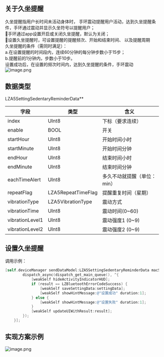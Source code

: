 <a name="4akh6"></a>
## 关于久坐提醒
久坐提醒指用户长时间未活动身体时， 手环震动提醒用户活动，达到久坐提醒条件，手环通过震动并显示久坐符号以提醒用户；<br />手环通过app设置开启或关闭久坐提醒，默认为关闭；<br />设置久坐提醒时，可设置提醒的提醒频次、开始和结束时间、 以及提醒周期<br />久坐提醒的条件（需同时满足）：<br />a.在设置提醒的时间段内，连续60分钟的每分钟步数小于15步；<br />b.提醒前的1分钟内，步数小于10步。<br />设置成功后，在设置的频次时间内，达到久坐提醒的条件，手环震动<br />![image.png](https://cdn.nlark.com/yuque/0/2021/png/265997/1616740853305-5214f94f-ffa3-42ca-956e-f3574a1684ff.png#align=left&display=inline&height=247&margin=%5Bobject%20Object%5D&name=image.png&originHeight=247&originWidth=863&size=14326&status=done&style=none&width=863)
<a name="Dsh0f"></a>
## 数据类型
LZA5SettingSedentaryReminderData**

| 字段 | 类型 | 含义 |
| --- | --- | --- |
| index | UInt8 | 下标（要求连续） |
| enable | BOOL | 开关 |
| startHour | UInt8 | 开始时间小时 |
| startMinute | UInt8 | 开始时间分钟 |
| endHour | UInt8 |  结束时间小时 |
| endMinute | UInt8 | 结束时间分钟 |
| eachTimeAlert | UInt8 | 多久不动就提醒（单位：min） |
| repeatFlag | LZA5RepeatTimeFlag | 提醒重复时间（星期） |
| vibrationType | LZA5VibrationType | 震动方式 |
| vibrationTime | UInt8 | 震动时间(0~60) |
| vibrationLevel1 | UInt8 | 震动强度1 (0~9) |
| vibrationLevel2 | UInt8 | 震动强度2 (0~9) |


<a name="NCJAa"></a>
## 设置久坐提醒

调用示例：
```objectivec
[self.deviceManager sendDataModel:LZA5SettingSedentaryReminderData macString:self.device.mac completion:^(LZBluetoothErrorCode result, id resp) {
        dispatch_async(dispatch_get_main_queue(), ^{
            [weakSelf hideActivityIndicatorHUD];
            if (result == LZBluetoothErrorCodeSuccess) {
                [weakSelf saveSettingData:settingData];
                [weakSelf showHintMessage:@"设置成功" duration:1];
            } else {
                [weakSelf showHintMessage:@"设置失败" duration:1];
            }
            [weakSelf updateUIWithResult:result];
        });
    }];
```

<a name="HhOSU"></a>
## 实现方案示例
![image.png](https://cdn.nlark.com/yuque/0/2021/png/265997/1616740968625-a1c37177-2a80-4912-8222-491b46741cf2.png#align=left&display=inline&height=364&margin=%5Bobject%20Object%5D&name=image.png&originHeight=364&originWidth=858&size=42234&status=done&style=none&width=858)


